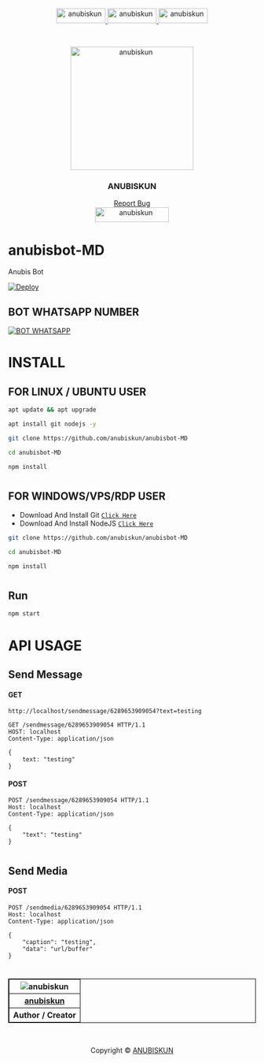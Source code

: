 <!-- created by anubiskun -->
#
<p align="center">
    <a href="https://github.com/anubiskun">
        <img src="https://img.shields.io/badge/-Github-black.svg?style=for-the-badge&logo=github&colorB=555" alt="anubiskun" width="100px" height="30px">
    </a>
    <a href="https://t.me/anubiskun">
        <img src="https://img.shields.io/badge/-Telegram-black.svg?style=for-the-badge&logo=telegram&colorB=555" alt="anubiskun" width="100px" height="30px">
    </a>
    <a href="https://wa.me/6289653909054?text=hai,%20anubis">
        <img src="https://img.shields.io/badge/-Whatsapp-black.svg?style=for-the-badge&logo=whatsapp&colorB=555" alt="anubiskun" width="100px" height="30px">
    </a>
</p>

<!-- PROFILE -->
<br />
<p align="center">
  <a href="https://github.com/anubiskun/profile">
    <img src="https://github.com/anubiskun.png?size=250" alt="anubiskun" width="250px">
  </a>
  <h3 align="center">ANUBISKUN</h3>
  <p align="center">
    <a href="mailto: anubiskun.xyz@gmail.com">Report Bug</a>
    <br />
    <img src="https://gpvc.arturio.dev/anubiskun" alt="anubiskun" width="150px" height="30px">
  </p>
</p> 

# anubisbot-MD

Anubis Bot

[![Deploy](https://www.herokucdn.com/deploy/button.svg)](https://heroku.com/deploy?template=https://github.com/anubiskun/anubisbot)


## BOT WHATSAPP NUMBER
[![BOT WHATSAPP](https://img.shields.io/badge/-Number_anubis_Bot-black.svg?style=for-the-badge&logo=whatsapp&colorB=555)](https://wa.me/6281326120183?text=/menu)

# INSTALL
## FOR LINUX / UBUNTU USER

```bash
apt update && apt upgrade
```
```bash
apt install git nodejs -y
```
```bash
git clone https://github.com/anubiskun/anubisbot-MD
```
```bash
cd anubisbot-MD
```
```bash
npm install
```

#

## FOR WINDOWS/VPS/RDP USER

* Download And Install Git [`Click Here`](https://git-scm.com/downloads)
* Download And Install NodeJS [`Click Here`](https://nodejs.org/en/download)

```bash
git clone https://github.com/anubiskun/anubisbot-MD
```
```bash
cd anubisbot-MD
```
```bash
npm install
```

#

## Run

```bash
npm start
```

#
# API USAGE
## Send Message

#### GET
```http
http://localhost/sendmessage/6289653909054?text=testing
```

```http
GET /sendmessage/6289653909054 HTTP/1.1
HOST: localhost
Content-Type: application/json

{
    text: "testing"
}
```

#### POST

```http
POST /sendmessage/6289653909054 HTTP/1.1
Host: localhost
Content-Type: application/json

{
    "text": "testing"
}
```
#
## Send Media

#### POST

```http
POST /sendmedia/6289653909054 HTTP/1.1
Host: localhost
Content-Type: application/json

{
    "caption": "testing",
    "data": "url/buffer"
}
```
#

<p align="center">
<table style="border: 1px solid black;">
  <tr>
    <th style="border: 1px solid black;"><img src="https://github.com/anubiskun.png?size=200" alt="anubiskun"></th>
  </tr>
  <tr>
    <th style="border: 1px solid black;"><a href="https://github.com/anubiskun">anubiskun</a></th>
  </tr>
  <tr>
    <th style="border: 1px solid black;">Author / Creator</th>
  </tr>
</table>
</p>
<br />



<p align="center">Copyright &copy; <a href="https://github.com/anubiskun">ANUBISKUN</a></p>